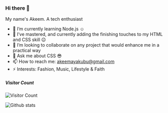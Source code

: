 ### Hi there 👋

My name's Akeem. A tech enthusiast
- 🌱 I’m currently learning Node.js :relaxed:
- 🔭 I’ve mastered, and currently adding the finishing touches to my HTML and CSS skill :wink:
- 👯 I’m looking to collaborate on any project that would enhance me in a practical way
- 💬 Ask me about CSS :sunglasses:
- 📫 How to reach me: akeemayakubu@gmail.com
- ⚡ Interests: Fashion, Music, Lifestyle & Faith

##### **Visitor Count**

![Visitor Count](https://profile-counter.glitch.me/{akeemyakubu}/count.svg) 
<br>

![Github stats](https://github-readme-stats.vercel.app/api?username=akeemyakubu)


